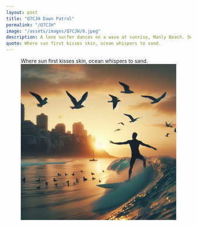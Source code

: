 ```yaml
---
layout: post
title: "Q7CJH Dawn Patrol"
permalink: "/Q7CJH"
image: "/assets/images/Q7CJH/0.jpeg"
description: A lone surfer dances on a wave at sunrise, Manly Beach. Seagulls fly overhead.
quote: Where sun first kisses skin, ocean whispers to sand.
---
```


<figure>
  <figcaption>Where sun first kisses skin, ocean whispers to sand.</figcaption>
  <img src="/assets/images/Q7CJH/0.jpeg" alt="A lone surfer dances on a wave at sunrise, Manly Beach. Seagulls fly overhead." title="A lone surfer dances on a wave at sunrise, Manly Beach. Seagulls fly overhead.">
</figure>

